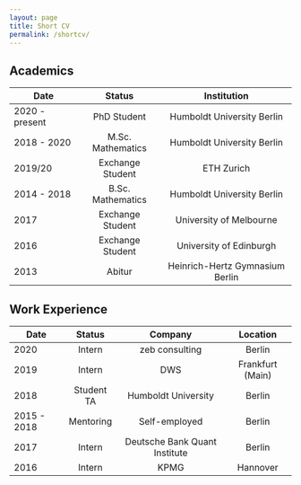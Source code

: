 ```yaml
---
layout: page
title: Short CV
permalink: /shortcv/
---
```

## Academics

| Date | Status | Institution |
|----------|:-------------:|:------:|
| 2020 - present | PhD Student | Humboldt University Berlin |
| 2018 - 2020 | M.Sc. Mathematics | Humboldt University Berlin |
| 2019/20 | Exchange Student | ETH Zurich |
| 2014 - 2018 | B.Sc. Mathematics | Humboldt University Berlin |
| 2017 | Exchange Student | University of Melbourne |
| 2016 | Exchange Student | University of Edinburgh |
| 2013 | Abitur | Heinrich-Hertz Gymnasium Berlin |


## Work Experience

| Date | Status | Company | Location |
|----------|:-------------:|:------:|:------:|
| 2020 | Intern | zeb consulting | Berlin |
| 2019 | Intern | DWS | Frankfurt (Main) |
| 2018 | Student TA | Humboldt University | Berlin |
| 2015 - 2018 | Mentoring | Self-employed | Berlin |
| 2017 | Intern | Deutsche Bank Quant Institute | Berlin |
| 2016 | Intern | KPMG | Hannover |
